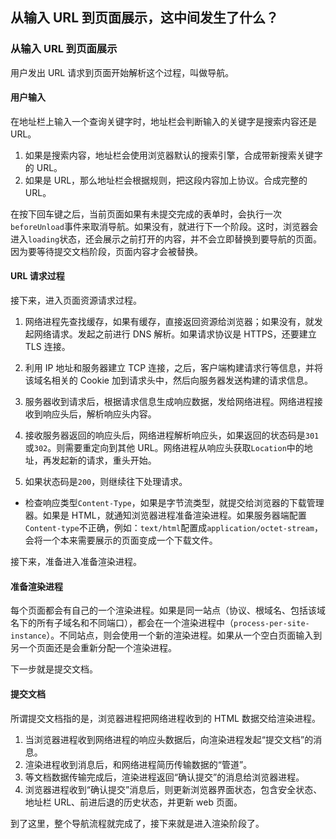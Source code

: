 ## 从输入 URL 到页面展示，这中间发生了什么？

### 从输入 URL 到页面展示

用户发出 URL 请求到页面开始解析这个过程，叫做导航。

#### 用户输入

在地址栏上输入一个查询关键字时，地址栏会判断输入的关键字是搜索内容还是 URL。

1. 如果是搜索内容，地址栏会使用浏览器默认的搜索引擎，合成带新搜索关键字的 URL。
2. 如果是 URL，那么地址栏会根据规则，把这段内容加上协议。合成完整的 URL。

在按下回车键之后，当前页面如果有未提交完成的表单时，会执行一次`beforeUnload`事件来取消导航。如果没有，就进行下一个阶段。这时，浏览器会进入`loading`状态，还会展示之前打开的内容，并不会立即替换到要导航的页面。因为要等待提交文档阶段，页面内容才会被替换。

#### URL 请求过程

接下来，进入页面资源请求过程。

1. 网络进程先查找缓存，如果有缓存，直接返回资源给浏览器；如果没有，就发起网络请求。发起之前进行 DNS 解析。如果请求协议是 HTTPS，还要建立 TLS 连接。

2. 利用 IP 地址和服务器建立 TCP 连接，之后，客户端构建请求行等信息，并将该域名相关的 Cookie 加到请求头中，然后向服务器发送构建的请求信息。

3. 服务器收到请求后，根据请求信息生成响应数据，发给网络进程。网络进程接收到响应头后，解析响应头内容。

4. 接收服务器返回的响应头后，网络进程解析响应头，如果返回的状态码是`301`或`302`。则需要重定向到其他 URL。网络进程从响应头获取`Location`中的地址，再发起新的请求，重头开始。

5. 如果状态码是`200`，则继续往下处理请求。

- 检查响应类型`Content-Type`，如果是字节流类型，就提交给浏览器的下载管理器。如果是 HTML，就通知浏览器进程准备渲染进程。如果服务器端配置`Content-type`不正确，例如：`text/html`配置成`application/octet-stream`，会将一个本来需要展示的页面变成一个下载文件。

接下来，准备进入准备渲染进程。

#### 准备渲染进程

每个页面都会有自己的一个渲染进程。如果是同一站点（协议、根域名、包括该域名下的所有子域名和不同端口），都会在一个渲染进程中（`process-per-site-instance`）。不同站点，则会使用一个新的渲染进程。如果从一个空白页面输入到另一个页面还是会重新分配一个渲染进程。

下一步就是提交文档。

#### 提交文档

所谓提交文档指的是，浏览器进程把网络进程收到的 HTML 数据交给渲染进程。

1. 当浏览器进程收到网络进程的响应头数据后，向渲染进程发起“提交文档”的消息。
2. 渲染进程收到消息后，和网络进程简历传输数据的“管道”。
3. 等文档数据传输完成后，渲染进程返回“确认提交”的消息给浏览器进程。
4. 浏览器进程收到“确认提交”消息后，则更新浏览器界面状态，包含安全状态、地址栏 URL、前进后退的历史状态，并更新 web 页面。

到了这里，整个导航流程就完成了，接下来就是进入渲染阶段了。
